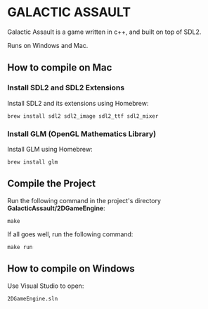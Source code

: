 # GALACTIC ASSAULT

Galactic Assault is a game written in c++, and built on top of SDL2.

Runs on Windows and Mac.

## How to compile on Mac

### Install SDL2 and SDL2 Extensions
Install SDL2 and its extensions using Homebrew:


`brew install sdl2 sdl2_image sdl2_ttf sdl2_mixer`

### Install GLM (OpenGL Mathematics Library)
Install GLM using Homebrew:


`brew install glm`

## Compile the Project
Run the following command in the project's directory **GalacticAssault/2DGameEngine**:


`make`

If all goes well, run the following command:

`make run`

## How to compile on Windows
Use Visual Studio to open:


`2DGameEngine.sln`
